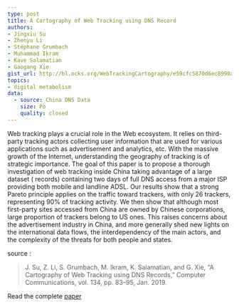 ```yaml
---
type: post
title: A Cartography of Web Tracking using DNS Record
authors:
- Jingxiu Su
- Zhenyu Li
- Stéphane Grumbach
- Muhammad Ikram
- Kave Salamatian
- Gaogang Xie
gist_url: http://bl.ocks.org/WebTrackingCartography/e59cfc5870d6ec8990a30e05fac72f74
topics:
- digital metabolism
data:
  - source: China DNS Data
    size: Po
    quality: closed
---
```


Web tracking plays a crucial role in the Web ecosystem. It relies on third-party tracking actors collecting user information that are used for various applications such as advertisement and analytics, etc. With the massive growth of the Internet, understanding the geography of tracking is of strategic importance. The goal of this paper is to propose a thorough investigation of web tracking inside China taking advantage of a large dataset ( records) containing two days of full DNS access from a major ISP providing both mobile and landline ADSL. Our results show that a strong Pareto principle applies on the traffic toward trackers, with only 26 trackers, representing 90% of tracking activity. We then show that although most first-party sites accessed from China are owned by Chinese corporations, large proportion of trackers belong to US ones. This raises concerns about the advertisement industry in China, and more generally shed new lights on the international data flows, the interdependency of the main actors, and the complexity of the threats for both people and states.

source :
> J. Su, Z. Li, S. Grumbach, M. Ikram, K. Salamatian, and G. Xie, “A Cartography of Web Tracking using DNS Records,” Computer Communications, vol. 134, pp. 83–95, Jan. 2019.

Read the complete  [paper](https://www.sciencedirect.com/science/article/pii/S0140366418307023)
